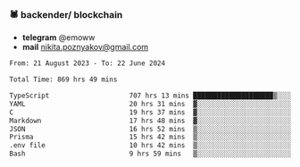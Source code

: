 ### 🕷 backender/ blockchain
- **telegram** @emoww
- **mail** nikita.poznyakov@gmail.com

<!--START_SECTION:waka-->

```txt
From: 21 August 2023 - To: 22 June 2024

Total Time: 869 hrs 49 mins

TypeScript                    707 hrs 13 mins ████████████████████▒░░░░   81.28 %
YAML                          20 hrs 31 mins  ▓░░░░░░░░░░░░░░░░░░░░░░░░   02.36 %
C                             19 hrs 37 mins  ▓░░░░░░░░░░░░░░░░░░░░░░░░   02.26 %
Markdown                      17 hrs 48 mins  ▓░░░░░░░░░░░░░░░░░░░░░░░░   02.05 %
JSON                          16 hrs 52 mins  ▒░░░░░░░░░░░░░░░░░░░░░░░░   01.94 %
Prisma                        15 hrs 42 mins  ▒░░░░░░░░░░░░░░░░░░░░░░░░   01.80 %
.env file                     10 hrs 42 mins  ▒░░░░░░░░░░░░░░░░░░░░░░░░   01.23 %
Bash                          9 hrs 59 mins   ▒░░░░░░░░░░░░░░░░░░░░░░░░   01.15 %
```

<!--END_SECTION:waka-->





